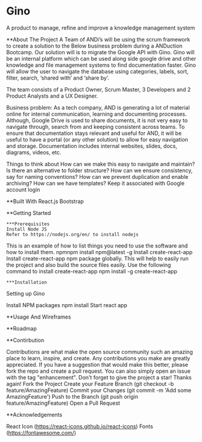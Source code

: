 # Gino
A product to manage, refine and improve a knowledge management system

**About The Project
A Team of ANDi’s will be using the scrum framework to create a solution to the Below business problem during a ANDuction Bootcamp. Our solution will is to migrate the Google API with Gino. Gino will be an internal platform which can be used along side google drive and other knowledge and file management systems to find documentation faster. Gino will allow the user to navigate the database using categories, labels, sort, filter, search, ‘shared with’ and ‘share by’. 

The team consists of a Product Owner, Scrum Master, 3 Developers and 2 Product Analysts and a UX Designer.

Business problem:
As a tech company, AND is generating a lot of material online for internal communication, learning and documenting processes. Although, Google Drive is used to share documents, it is not very easy to navigate through, search from and keeping consistent across teams. To ensure that documentation stays relevant and useful for AND, it will be useful to have a portal (or any other solution) to allow for easy navigation and storage. Documentation includes internal websites, slides, docs, diagrams, videos, etc. 

Things to think about
How can we make this easy to navigate and maintain?
Is there an alternative to folder structure?
How can we ensure consistency, say for naming conventions? 
How can we prevent duplication and enable archiving? 
How can we have templates? 
Keep it associated with Google account login 


**Built With
React.js
Bootstrap

**Getting Started 

	***Prerequisites 
	Install Node JS
	Refer to https://nodejs.org/en/ to install nodejs
	
This is an example of how to list things you need to use the software and how to install them.
    npmnpm install npm@latest -g
	Install create-react-app
	Install create-react-app npm package globally. This will help to easily run the project and also build the source files easily. Use the following 	command to install create-react-app
    npm install -g create-react-app

	***Installation
Setting up Gino

Install NPM packages 
    npm install
Start react app


**Usage And Wireframes

**Roadmap 


**Contirbution

Contributions are what make the open source community such an amazing place to learn, inspire, and create. Any contributions you make are greatly appreciated.
If you have a suggestion that would make this better, please fork the repo and create a pull request. You can also simply open an issue with the tag "enhancement". Don't forget to give the project a star! Thanks again!
Fork the Project
Create your Feature Branch (git checkout -b feature/AmazingFeature)
Commit your Changes (git commit -m 'Add some AmazingFeature')
Push to the Branch (git push origin feature/AmazingFeature)
Open a Pull Request


**Acknowledgements

React Icon (https://react-icons.github.io/react-icons)
Fonts (https://fontawesome.com/)
